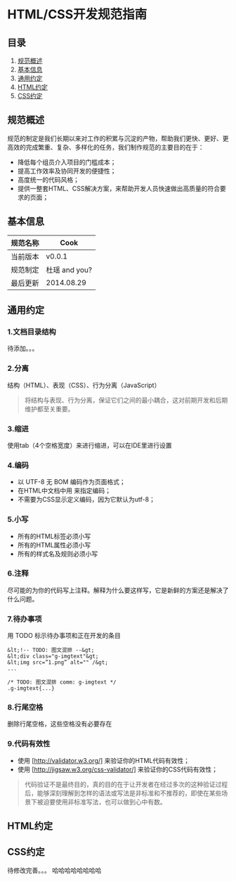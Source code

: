 # HTML/CSS开发规范指南

## 目录

1. [规范概述](#intro)
2. [基本信息](#profile)
3. [通用约定](#general)
4. [HTML约定](#html)
5. [CSS约定](#css)

<a id="intro"></a>
## 规范概述

规范的制定是我们长期以来对工作的积累与沉淀的产物，帮助我们更快、更好、更高效的完成繁重、复杂、多样化的任务，我们制作规范的主要目的在于：

* 降低每个组员介入项目的门槛成本；
* 提高工作效率及协同开发的便捷性；
* 高度统一的代码风格；
* 提供一整套HTML、CSS解决方案，来帮助开发人员快速做出高质量的符合要求的页面；

<a id="profile"></a>
## 基本信息

规范名称 | Cook
--------|------|
当前版本 | v0.0.1
规范制定 | 杜瑶 and you?
最后更新 | 2014.08.29

<a id="general"></a>
## 通用约定

### 1.文档目录结构

待添加。。。

### 2.分离

结构（HTML）、表现（CSS）、行为分离（JavaScript）

> 将结构与表现、行为分离，保证它们之间的最小耦合，这对前期开发和后期维护都至关重要。

### 3.缩进

使用tab（4个空格宽度）来进行缩进，可以在IDE里进行设置

### 4.编码

* 以 UTF-8 无 BOM 编码作为页面格式；
* 在HTML中文档中用 <meta charset="utf-8"> 来指定编码；
* 不需要为CSS显示定义编码，因为它默认为utf-8；

### 5.小写

* 所有的HTML标签必须小写
* 所有的HTML属性必须小写
* 所有的样式名及规则必须小写

### 6.注释

尽可能的为你的代码写上注释。解释为什么要这样写，它是新鲜的方案还是解决了什么问题。

### 7.待办事项

用 TODO 标示待办事项和正在开发的条目

```
&lt;!-- TODO: 图文混排 --&gt;
&lt;div class="g-imgtext"&gt;
&lt;img src=”1.png” alt="" /&gt;
...

/* TODO: 图文混排 comm: g-imgtext */
.g-imgtext{...}
```

### 8.行尾空格

删除行尾空格，这些空格没有必要存在

### 9.代码有效性

* 使用 [http://validator.w3.org/] 来验证你的HTML代码有效性；
* 使用 [http://jigsaw.w3.org/css-validator/] 来验证你的CSS代码有效性；

> 代码验证不是最终目的，真的目的在于让开发者在经过多次的这种验证过程后，能够深刻理解到怎样的语法或写法是非标准和不推荐的，即使在某些场景下被迫要使用非标准写法，也可以做到心中有数。

<a id="html"></a>
## HTML约定

<a id="css"></a>
## CSS约定



待修改完善。。。
哈哈哈哈哈哈哈哈